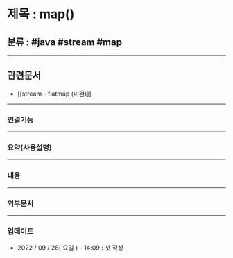 # 제목 : map()

## 분류 : #java #stream #map

---
## 관련문서
- [[stream - flatmap (미완)]]

----
### 연결기능

----
### 요약(사용설명)

---
### 내용

----
### 외부문서

----
### 업데이트
-  2022 / 09 / 28( 요일 ) - 14:09 : 첫 작성








